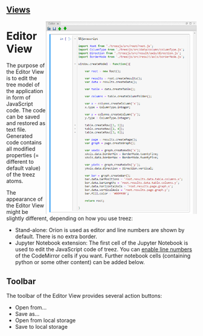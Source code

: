 [Views](../views.md)
----

<img align="right" width="400" src="../images/editor_view.png">

#	Editor View

The purpose of the Editor View is to edit the tree model of the application in form of JavaScript code. The code can be saved and restored as text file. Generated code contains all modified properties (= different to default value) of the treez atoms.

The appearance of the Editor View might be slightly different, depending on how you use treez:

* Stand-alone: Orion is used as editor and line numbers are shown by default. There is no extra border.
* Jupyter Notebook extension: The first cell of the Jupyter Notebook is used to edit the JavaScript code of treez. You can [enable line numbers](https://stackoverflow.com/questions/10979667/showing-line-numbers-in-ipython-jupyter-notebooks) of the CodeMirror cells if you want. Further notebook cells (containing python or some other content) can be added below. 

## Toolbar

The toolbar of the Editor View provides several action buttons:

* Open from...
* Save as...
* Open from local storage
* Save to local storage

